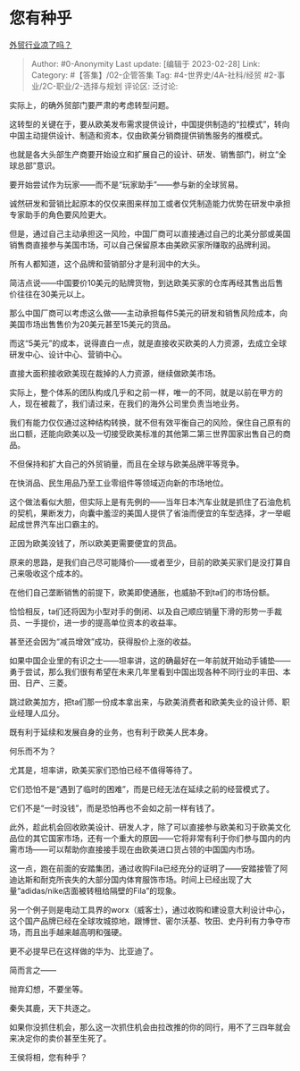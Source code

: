 # 您有种乎
[外贸行业凉了吗？](https://www.zhihu.com/question/282034674/answer/2915244206)

> Author: #0-Anonymity
> Last update: [编辑于 2023-02-28]
> Link:
> Category: #【答集】/02-企管答集
> Tag: #4-世界史/4A-社科/经贸 #2-事业/2C-职业/2-选择与规划
> 评论区:
> 泛讨论:

实际上，的确外贸部门要严肃的考虑转型问题。

这转型的关键在于，要从欧美发布需求提供设计，中国提供制造的“拉模式”，转向中国主动提供设计、制造和资本，仅由欧美分销商提供销售服务的推模式。

也就是各大头部生产商要开始设立和扩展自己的设计、研发、销售部门，树立“全球总部”意识。

要开始尝试作为玩家——而不是“玩家助手”——参与新的全球贸易。

诚然研发和营销比起原本的仅仅来图来样加工或者仅凭制造能力优势在研发中承担专家助手的角色要风险更大。

但是，通过自己主动承担这一风险，中国厂商可以直接通过自己的北美分部或美国销售商直接参与美国市场，可以自己保留原本由美欧买家所赚取的品牌利润。

所有人都知道，这个品牌和营销部分才是利润中的大头。

简洁点说——中国要价10美元的贴牌货物，到达欧美买家的仓库再经其售出后售价往往在30美元以上。

那么中国厂商可以考虑这么做——主动承担每件5美元的研发和销售风险成本，向美国市场出售售价为20美元甚至15美元的货品。

而这“5美元”的成本，说得直白一点，就是直接收买欧美的人力资源，去成立全球研发中心、设计中心、营销中心。

直接大面积接收欧美现在裁掉的人力资源，继续做欧美市场。

实际上，整个体系的团队构成几乎和之前一样，唯一的不同，就是以前在甲方的人，现在被裁了，我们请过来，在我们的海外公司里负责当地业务。

我们有能力仅仅通过这种结构转换，就不但有效平衡自己的风险，保住自己原有的出口额，还能向欧美以及一切接受欧美标准的其他第二第三世界国家出售自己的商品。

不但保持和扩大自己的外贸销量，而且在全球与欧美品牌平等竞争。

在快消品、民生用品乃至工业零组件等领域迈向新的市场地位。

这个做法看似大胆，但实际上是有先例的——当年日本汽车业就是抓住了石油危机的契机，果断发力，向囊中羞涩的美国人提供了省油而便宜的车型选择，才一举崛起成世界汽车出口霸主的。

正因为欧美没钱了，所以欧美更需要便宜的货品。

原来的思路，是我们自己尽可能降价——或者至少，目前的欧美买家们是没打算自己来吸收这个成本的。

在他们自己垄断销售的前提下，欧美即使通胀，也威胁不到ta们的市场份额。

恰恰相反，ta们还将因为小型对手的倒闭、以及自己顺应销量下滑的形势一手裁员、一手提价，进一步的提高单位资本的收益率。

甚至还会因为“减员增效”成功，获得股价上涨的收益。

如果中国企业里的有识之士——坦率讲，这的确最好在一年前就开始动手铺垫——勇于尝试，那么我们很有希望在未来几年里看到中国出现各种不同行业的丰田、本田、日产、三菱。

跳过欧美加方，把ta们那一份成本拿出来，与欧美消费者和欧美失业的设计师、职业经理人瓜分。

既有利于延续和发展自身的业务，也有利于欧美人民本身。

何乐而不为？

尤其是，坦率讲，欧美买家们恐怕已经不值得等待了。

它们恐怕不是“遇到了临时的困难”，而是已经无法在延续之前的经营模式了。

它们不是“一时没钱”，而是恐怕再也不会如之前一样有钱了。

此外，趁此机会回收欧美设计、研发人才，除了可以直接参与欧美和习于欧美文化品位的其它国家市场，还有一个重大的原因——它将非常有利于你们参与国内的内需市场——可以帮助你直接接手现在由欧美进口货占领的中国国内市场。

这一点，跑在前面的安踏集团，通过收购Fila已经充分的证明了——安踏接管了阿迪达斯和耐克所丧失的大部分国内体育服饰市场。时间上已经出现了大量“adidas/nike店面被转租给隔壁的Fila”的现象。

另一个例子则是电动工具界的worx（威客士），通过收购和建设意大利设计中心，这个国产品牌已经在全球攻城掠地，跟博世、密尔沃基、牧田、史丹利有力争夺市场，而且出手越来越高明和强硬。

更不必提早已在这样做的华为、比亚迪了。

简而言之——

抛弃幻想，不要坐等。

秦失其鹿，天下共逐之。

如果你没抓住机会，那么这一次抓住机会由拉改推的你的同行，用不了三四年就会来决定你的卖价甚至生死了。

王侯将相，您有种乎？
